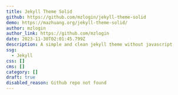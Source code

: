 ```yaml
---
title: Jekyll Theme Solid
github: https://github.com/mzlogin/jekyll-theme-solid
demo: https://mazhuang.org/jekyll-theme-solid/
author: mzlogin
author_link: https://github.com/mzlogin
date: 2023-11-30T02:01:45.799Z
description: A simple and clean jekyll theme without javascript
ssg:
  - Jekyll
css: []
cms: []
category: []
draft: true
disabled_reason: Github repo not found
---
```

